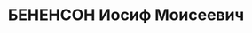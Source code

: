 ---
title: БЕНЕНСОН Иосиф Моисеевич
description: (1888-1937) — член партии с 1918, до этого в партии эсеров, работал на
  разных профсоюзных должностях в профсоюзе железнодорожников, затем в транспортно-кооперативном
  обществе, в крайдортрансе — начальник крайдорстроя ЗСК, затем в тресте «Сибзолото»,
  а в сентябре 1935 — директор Балахчинского рудоуправления в Ширинском районе Хакасии.
  27 ноября 1936 исключен из партии Ширинским РК, а 20 августа 1937 крайкомом партии
  «за протаскивание троцкистской контрабанды», расстрелян в ноябре 1937.
---